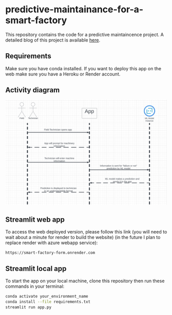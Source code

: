# predictive-maintainance-for-a-smart-factory
This repository contains the code for a predictive maintaincence project. A detailed blog of this project is available [here](https://medium.com/@ataul.akbar/how-to-build-a-predictive-maintainance-system-for-a-smart-factory-mlops-2b251434d7c3).



## Requirements
Make sure you have conda installed. If you want to deploy this app on the web make sure you have a Heroku or Render account.


## Activity diagram
![Alt text](./images/activity-diagram.png)


## Streamlit web app

To access the web deployed version, please follow this link (you will need to wait about a minute for render to build the website) (in the future I plan to replace render with azure webapp service):
```
https://smart-factory-form.onrender.com
```

## Streamlit local app
To start the  app on your local machine, clone this repository then run these commands in your terminal:
```bash
conda activate your_environment_name
conda install --file requirements.txt
streamlit run app.py
```

